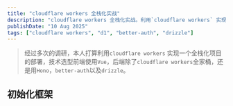 ```yaml
---
title: "cloudflare workers 全栈化实战"
description: "cloudflare workers 全栈化实战。利用`cloudflare workers` 实现一个全栈化项目的部署，技术选型前端使用`Vue`，后端除了`cloudflare workers`全家桶，还是用`Hono`，`better-auth`以及`drizzle`"
publishDate: "10 Aug 2025"
tags: ["cloudflare workers", "d1", "better-auth", "drizzle"]
---
```


> 经过多次的调研，本人打算利用`cloudflare workers` 实现一个全栈化项目的部署，技术选型前端使用`Vue`，后端除了`cloudflare workers`全家桶，还是用`Hono`，`better-auth`以及`drizzle`。

## 初始化框架

